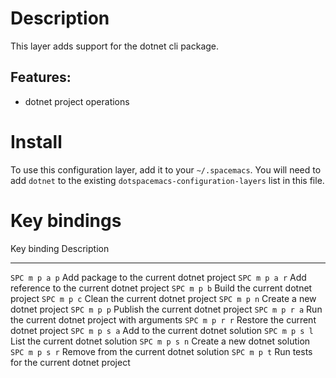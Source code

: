 Description
===========

This layer adds support for the dotnet cli package.

Features:
---------

-   dotnet project operations

Install
=======

To use this configuration layer, add it to your `~/.spacemacs`. You will
need to add `dotnet` to the existing `dotspacemacs-configuration-layers`
list in this file.

Key bindings
============

  Key binding     Description
  --------------- -----------------------------------------------
  `SPC m p a p`   Add package to the current dotnet project
  `SPC m p a r`   Add reference to the current dotnet project
  `SPC m p b`     Build the current dotnet project
  `SPC m p c`     Clean the current dotnet project
  `SPC m p n`     Create a new dotnet project
  `SPC m p p`     Publish the current dotnet project
  `SPC m p r a`   Run the current dotnet project with arguments
  `SPC m p r r`   Restore the current dotnet project
  `SPC m p s a`   Add to the current dotnet solution
  `SPC m p s l`   List the current dotnet solution
  `SPC m p s n`   Create a new dotnet solution
  `SPC m p s r`   Remove from the current dotnet solution
  `SPC m p t`     Run tests for the current dotnet project
